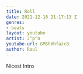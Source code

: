 ```yaml
---
title: Roll
date: 2021-12-16 21:17:13 Z
genres:
- beats
layout: youtube
artist: J^p^n
youtube-url: GMShXhfazc8
author: Raul
---
```


Nicest Intro